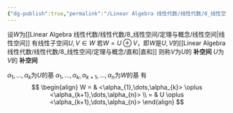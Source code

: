 ```yaml
---
{"dg-publish":true,"permalink":"/Linear Algebra 线性代数/线性代数/8_线性空间/定理与概念/补空间/","tags":["线代","定理"]}
---
```


设$W$为[[Linear Algebra 线性代数/线性代数/8_线性空间/定理与概念/线性空间\|线性空间]]
有线性子空间$U,V \in W$
若$W = U\oplus V$，即$W$是$U,V$的[[Linear Algebra 线性代数/线性代数/8_线性空间/定理与概念/直和\|直和]]
则称$V$为$U$的 **补空间**
$U$为$V$的 **补空间**


$\alpha_{1},\dots,\alpha_{k}$为$U$的基
$\alpha_{1},\dots,\alpha_{k},\alpha_{k+1},\dots,\alpha_{n}$为$W$的基
有
$$
\begin{align}
W = &  <\alpha_{1},\dots,\alpha_{k}> \oplus <\alpha_{k+1},\dots,\alpha_{n}> \\
=  & U \oplus <\alpha_{k+1},\dots,\alpha_{n}> 
\end{align}
$$

